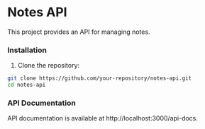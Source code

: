# Notes API

This project provides an API for managing notes. 



### Installation

1. Clone the repository:

```bash
git clone https://github.com/your-repository/notes-api.git
cd notes-api

```

### API Documentation

API documentation is available at http://localhost:3000/api-docs.


